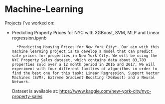 # Machine-Learning

Projects I´ve worked on:

- Predicting Property Prices for NYC with XGBoost, SVM, MLP and Linear regression.ipynb

        *Predicting Housing Prices for New York City*. Our aim with this machine learning project is to develop a model that can predict sale prices for properties in New York City. We will be using the NYC Property Sales dataset, which contains data about 83,783 properties sold over a 12 month period in 2016 and 2017. We will experiment with four different families of algorithms in order to find the best one for this task: Linear Regression, Support Vector Machines (SVM), Extreme Gradient Boosting (XGBoost) and a Neural Network.

    Dataset is available at: https://www.kaggle.com/new-york-city/nyc-property-sales

